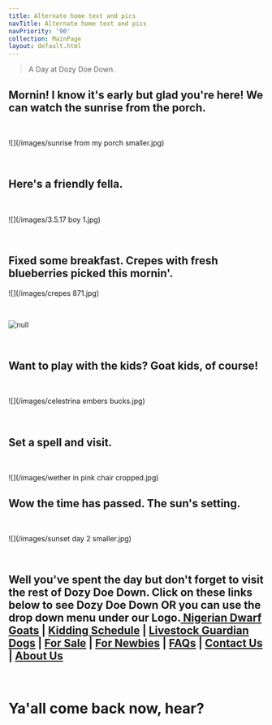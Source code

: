 ```yaml
---
title: Alternate home text and pics
navTitle: Alternate home text and pics
navPriority: '90'
collection: MainPage
layout: default.html
---
```

> A Day at Dozy Doe Down.

## Mornin! I know it's early but glad you're here! We can watch the sunrise from the porch.

<br />

![](/images/sunrise from my porch smaller.jpg)

<br />

## Here's a friendly fella.

<br />

![](/images/3.5.17 boy 1.jpg)

<br />

## Fixed some breakfast. Crepes with fresh blueberries picked this mornin'.

![](/images/crepes 871.jpg)

<br />

![null](/images/blueberries.jpg)

<br />

## Want to play with the kids? Goat kids, of course!

<br />

![](/images/celestrina embers bucks.jpg)

<br />

## Set a spell and visit.

<br />

![](/images/wether in pink chair cropped.jpg)

## Wow the time has passed.  The sun's setting.

<br />

![](/images/sunset day 2  smaller.jpg)

<br />

## Well you've spent the day but don't forget to visit the rest of Dozy Doe Down.  Click on these links below to see Dozy Doe Down OR you can use the drop down menu under our Logo.[ Nigerian Dwarf Goats](goats.html) | [Kidding Schedule](kidding-sched.html) | [Livestock Guardian Dogs](livestockgardiandogs) | [For Sale](for-sale2.html) | [For Newbies](for-newbies.html) | [FAQs](frequently-asked-questions.html) | [Contact Us](contactus) | [About Us ](about-us.html)

<br />

# Ya'all come back now, hear?
